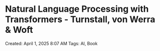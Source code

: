 # Natural Language Processing with Transformers - Turnstall, von Werra & Woft

Created: April 1, 2025 8:07 AM
Tags: AI, Book